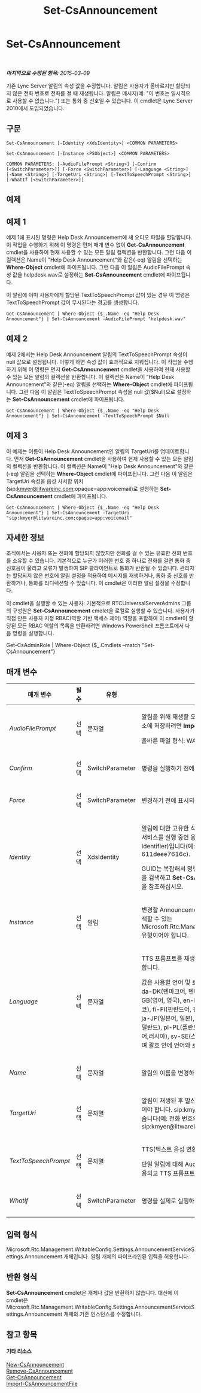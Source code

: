﻿---
title: Set-CsAnnouncement
TOCTitle: Set-CsAnnouncement
ms:assetid: 286cb990-844e-4b87-bdaf-4a75456d8c60
ms:mtpsurl: https://technet.microsoft.com/ko-kr/library/Gg425752(v=OCS.15)
ms:contentKeyID: 49303120
ms.date: 08/10/2015
mtps_version: v=OCS.15
ms.translationtype: HT
---

# Set-CsAnnouncement

 

_**마지막으로 수정된 항목:** 2015-03-09_

기존 Lync Server 알림의 속성 값을 수정합니다. 알림은 사용자가 올바르지만 할당되지 않은 전화 번호로 전화를 걸 때 재생됩니다. 알림은 메시지(예: "이 번호는 일시적으로 사용할 수 없습니다.") 또는 통화 중 신호일 수 있습니다. 이 cmdlet은 Lync Server 2010에서 도입되었습니다.

## 구문

    Set-CsAnnouncement [-Identity <XdsIdentity>] <COMMON PARAMETERS>

    Set-CsAnnouncement [-Instance <PSObject>] <COMMON PARAMETERS>

    COMMON PARAMETERS: [-AudioFilePrompt <String>] [-Confirm [<SwitchParameter>]] [-Force <SwitchParameter>] [-Language <String>] [-Name <String>] [-TargetUri <String>] [-TextToSpeechPrompt <String>] [-WhatIf [<SwitchParameter>]]

## 예제

## 예제 1

예제 1에 표시된 명령은 Help Desk Announcement에 새 오디오 파일을 할당합니다. 이 작업을 수행하기 위해 이 명령은 먼저 매개 변수 없이 **Get-CsAnnouncement** cmdlet을 사용하여 현재 사용할 수 있는 모든 알림 컬렉션을 반환합니다. 그런 다음 이 컬렉션은 Name이 "Help Desk Announcement"와 같은(-eq) 알림을 선택하는 **Where-Object** cmdlet에 파이프됩니다. 그런 다음 이 알림은 AudioFilePrompt 속성 값을 helpdesk.wav로 설정하는 **Set-CsAnnouncement** cmdlet에 파이프됩니다.

이 알림에 이미 사용자에게 할당된 TextToSpeechPrompt 값이 있는 경우 이 명령은 TextToSpeechPrompt 값이 무시된다는 경고를 생성합니다.

    Get-CsAnnouncement | Where-Object {$_.Name -eq "Help Desk Announcement"} | Set-CsAnnouncement -AudioFilePrompt "helpdesk.wav"

## 예제 2

예제 2에서는 Help Desk Announcement 알림의 TextToSpeechPrompt 속성이 null 값으로 설정됩니다. 이렇게 하면 속성 값이 효과적으로 지워집니다. 이 작업을 수행하기 위해 이 명령은 먼저 **Get-CsAnnouncement** cmdlet을 사용하여 현재 사용할 수 있는 모든 알림의 컬렉션을 반환합니다. 이 컬렉션은 Name이 "Help Desk Announcement"와 같은(-eq) 알림을 선택하는 **Where-Object** cmdlet에 파이프됩니다. 그런 다음 이 알림은 TextToSpeechPrompt 속성을 null 값($Null)으로 설정하는 **Set-CsAnnouncement** cmdlet에 파이프됩니다.

    Get-CsAnnouncement | Where-Object {$_.Name -eq "Help Desk Announcement"} | Set-CsAnnouncement -TextToSpeechPrompt $Null

## 예제 3

이 예제는 이름이 Help Desk Announcement인 알림의 TargetUri를 업데이트합니다. 먼저 **Get-CsAnnouncement** cmdlet을 사용하여 현재 사용할 수 있는 모든 알림의 컬렉션을 반환합니다. 이 컬렉션은 Name이 "Help Desk Announcement"와 같은(-eq) 알림을 선택하는 **Where-Object** cmdlet에 파이프됩니다. 그런 다음 이 알림은 TargetUri 속성을 음성 사서함 위치(sip:kmyer@litwareinc.com;opaque=app:voicemail)로 설정하는 **Set-CsAnnouncement** cmdlet에 파이프됩니다.

    Get-CsAnnouncement | Where-Object {$_.Name -eq "Help Desk Announcement"} | Set-CsAnnouncement -TargetUri "sip:kmyer@litwareinc.com;opaque=app:voicemail"

## 자세한 정보

조직에서는 사용자 또는 전화에 할당되지 않았지만 전화를 걸 수 있는 유효한 전화 번호를 소유할 수 있습니다. 기본적으로 누군가 이러한 번호 중 하나로 전화를 걸면 통화 중 신호음이 울리고 오류가 발생하여 SIP 클라이언트로 통화가 반환될 수 있습니다. 관리자는 할당되지 않은 번호에 알림 설정을 적용하여 메시지를 재생하거나, 통화 중 신호를 반환하거나, 통화를 리디렉션할 수 있습니다. 이 cmdlet은 이러한 알림 설정을 수정합니다.

이 cmdlet을 실행할 수 있는 사용자: 기본적으로 RTCUniversalServerAdmins 그룹의 구성원은 **Set-CsAnnouncement** cmdlet을 로컬로 실행할 수 있습니다. 사용자가 직접 만든 사용자 지정 RBAC(역할 기반 액세스 제어) 역할을 포함하여 이 cmdlet이 할당된 모든 RBAC 역할의 목록을 반환하려면 Windows PowerShell 프롬프트에서 다음 명령을 실행합니다.

Get-CsAdminRole | Where-Object {$\_.Cmdlets –match "Set-CsAnnouncement"}

## 매개 변수


<table>
<colgroup>
<col style="width: 25%" />
<col style="width: 25%" />
<col style="width: 25%" />
<col style="width: 25%" />
</colgroup>
<thead>
<tr class="header">
<th>매개 변수</th>
<th>필수</th>
<th>유형</th>
<th>설명</th>
</tr>
</thead>
<tbody>
<tr class="odd">
<td><p><em>AudioFilePrompt</em></p></td>
<td><p>선택</p></td>
<td><p>문자열</p></td>
<td><p>알림을 위해 재생할 오디오 파일 이름입니다. 오디오 파일은 파일 저장소에 저장됩니다. 오디오 파일을 파일 저장소에 저장하려면 <strong>Import-CsAnnouncementFile</strong> cmdlet을 사용합니다.</p>
<p>올바른 파일 형식: WAV 및 WMA</p></td>
</tr>
<tr class="even">
<td><p><em>Confirm</em></p></td>
<td><p>선택</p></td>
<td><p>SwitchParameter</p></td>
<td><p>명령을 실행하기 전에 확인 메시지를 표시합니다.</p></td>
</tr>
<tr class="odd">
<td><p><em>Force</em></p></td>
<td><p>선택</p></td>
<td><p>SwitchParameter</p></td>
<td><p>변경하기 전에 표시되는 확인 메시지를 표시하지 않습니다.</p></td>
</tr>
<tr class="even">
<td><p><em>Identity</em></p></td>
<td><p>선택</p></td>
<td><p>XdsIdentity</p></td>
<td><p>알림에 대한 고유한 식별자입니다. 이 값은 항상 &lt;serviceID&gt;/&lt;GUID&gt; 형식입니다. 여기서 serviceID는 알림 서비스를 실행 중인 응용 프로그램 서버의 ID이며 GUID는 이러한 알림 설정과 연결된 GUID(Globally Unique Identifier)입니다(예: ApplicationServer:redmond.litwareinc.com/bef5fa3b-3c97-4af0-abe7-611deee7616c).</p>
<p>GUID는 복잡해서 명령줄에 잘못 입력할 가능성이 있으므로 <strong>Get-CsAnnouncement</strong> cmdlet을 사용하여 알림을 검색하고 <strong>Set-CsAnnouncement</strong> cmdlet에 파이프하여 수정하는 것이 좋습니다. 자세한 내용은 예제 섹션을 참조하십시오.</p></td>
</tr>
<tr class="odd">
<td><p><em>Instance</em></p></td>
<td><p>선택</p></td>
<td><p>알림</p></td>
<td><p>변경할 Announcement 개체에 대한 참조입니다. 이 개체는 <strong>Get-CsAnnouncement</strong> cmdlet을 호출하여 검색할 수 있는 Microsoft.Rtc.Management.WritableConfig.Settings.AnnouncementServiceSettings.Announcement 유형이어야 합니다.</p></td>
</tr>
<tr class="even">
<td><p><em>Language</em></p></td>
<td><p>선택</p></td>
<td><p>문자열</p></td>
<td><p>TTS 프롬프트를 재생할 때 사용할 언어입니다. TextToSpeechPrompt에 값을 입력한 경우 이 매개 변수가 필요합니다.</p>
<p>값은 사용할 언어 및 로캘을 나타내는 문자열로 입력됩니다. 유효한 값 목록은 ca-ES(카탈로니아어, 스페인), da-DK(덴마크어, 덴마크), de-DE(독일어, 독일), en-AU(영어, 오스트레일리아), en-CA(영어, 캐나다), en-GB(영어, 영국), en-IN(영어, 인도), en-US(영어, 미국), es-ES(스페인어, 스페인), es-MX(스페인어, 멕시코), fi-FI(핀란드어, 핀란드), fr-CA(프랑스어, 캐나다), fr-FR(프랑스어, 프랑스), it-IT(이탈리아어, 이탈리아), ja-JP(일본어, 일본), ko-KR(한국어, 대한민국), nb-NO(노르웨이어, 복말, 노르웨이), nl-NL(네덜란드어, 네덜란드), pl-PL(폴란드어, 폴란드), pt-BR(포르투갈어, 브라질), pt-PT(포르투갈어, 포르투갈), ru-RU(러시아어,러시아), sv-SE(스웨덴어, 스웨덴), zh-CN(중국어, 중국), zh-HK(중국어, 중국), zh-TW(중국어, 대만)이며 괄호 안에 언어와 로캘이 포함되어 있습니다.</p></td>
</tr>
<tr class="odd">
<td><p><em>Name</em></p></td>
<td><p>선택</p></td>
<td><p>문자열</p></td>
<td><p>알림의 이름을 변경하려면 이 매개 변수에 값을 입력합니다. 이름은 서비스 내에서 고유해야 합니다.</p></td>
</tr>
<tr class="even">
<td><p><em>TargetUri</em></p></td>
<td><p>선택</p></td>
<td><p>문자열</p></td>
<td><p>알림이 재생된 후 발신자에게 전송되는 URI입니다. 이 값은 SIP 주소여야 하여 sip: 뒤에 SIP 주소가 오는 형식이어야 합니다. sip:kmyer@litwareinc.com을 예로 들 수 있습니다. SIP 주소는 전화 번호 또는 음성 메일일 수 있습니다(예: 전화 번호의 경우 sip:+14255551212@litwareinc.com;user=phone, 음성 메일의 경우 sip:kmyer@litwareinc.com;opaque=app:voicemail).</p></td>
</tr>
<tr class="odd">
<td><p><em>TextToSpeechPrompt</em></p></td>
<td><p>선택</p></td>
<td><p>문자열</p></td>
<td><p>TTS(텍스트 음성 변환) 프롬프트입니다. 오디오로 변환되고 알림으로 재생되는 문자열입니다.</p>
<p>단일 알림에 대해 AudioFilePrompt와 TextToSpeechPrompt를 둘 다 지정한 경우에는 오디오 파일이 우선 적용되고 TTS 프롬프트가 무시된다는 경고가 표시됩니다.</p>
<p></p></td>
</tr>
<tr class="even">
<td><p><em>WhatIf</em></p></td>
<td><p>선택</p></td>
<td><p>SwitchParameter</p></td>
<td><p>명령을 실제로 실행하지 않고도 명령이 실행될 경우 발생할 수 있는 현상을 설명합니다.</p></td>
</tr>
</tbody>
</table>


## 입력 형식

Microsoft.Rtc.Management.WritableConfig.Settings.AnnouncementServiceSettings.Announcement 개체입니다. 알림 개체의 파이프라인된 입력을 허용합니다.

## 반환 형식

**Set-CsAnnouncement** cmdlet은 개체나 값을 반환하지 않습니다. 대신에 이 cmdlet은 Microsoft.Rtc.Management.WritableConfig.Settings.AnnouncementServiceSettings.Announcement 개체의 기존 인스턴스를 수정합니다.

## 참고 항목

#### 기타 리소스

[New-CsAnnouncement](new-csannouncement.md)  
[Remove-CsAnnouncement](remove-csannouncement.md)  
[Get-CsAnnouncement](get-csannouncement.md)  
[Import-CsAnnouncementFile](import-csannouncementfile.md)

